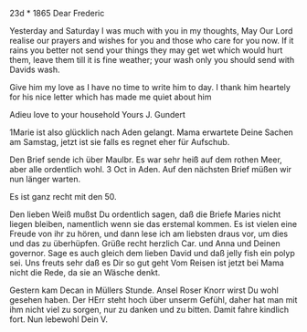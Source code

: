  23d <October>* 1865
Dear Frederic

Yesterday and Saturday I was much with you in my thoughts, May Our Lord realise our prayers and wishes for you and those who care for you now. If it rains you better not send your things they may get wet which would hurt them, leave them till it is fine weather; your wash only you should send with Davids wash.

Give him my love as I have no time to write him to day. I thank him heartely for his nice letter which has made me quiet about him

Adieu love to your household
 Yours J. Gundert


1Marie ist also glücklich nach Aden gelangt. Mama erwartete Deine Sachen am Samstag, jetzt ist sie falls es regnet eher für Aufschub.

Den Brief sende ich über Maulbr. Es war sehr heiß auf dem rothen Meer, aber alle ordentlich wohl. 3 Oct in Aden. Auf den nächsten Brief müßen wir nun länger warten.

Es ist ganz recht mit den 50.

Den lieben Weiß mußst Du ordentlich sagen, daß die Briefe Maries nicht liegen bleiben, namentlich wenn sie das erstemal kommen. Es ist vielen eine Freude von ihr zu hören, und dann lese ich am liebsten draus vor, um dies und das zu überhüpfen. Grüße recht herzlich Car. und Anna und Deinen governor. Sage es auch gleich dem lieben David und daß jelly fish ein polyp sei. Uns freuts sehr daß es Dir so gut geht Vom Reisen ist jetzt bei Mama nicht die Rede, da sie an Wäsche denkt.

Gestern kam Decan in Müllers Stunde. Ansel Roser Knorr wirst Du wohl gesehen haben. Der HErr steht hoch über unserm Gefühl, daher hat man mit ihm nicht viel zu sorgen, nur zu danken und zu bitten. Damit fahre kindlich fort. Nun lebewohl
 Dein V.
